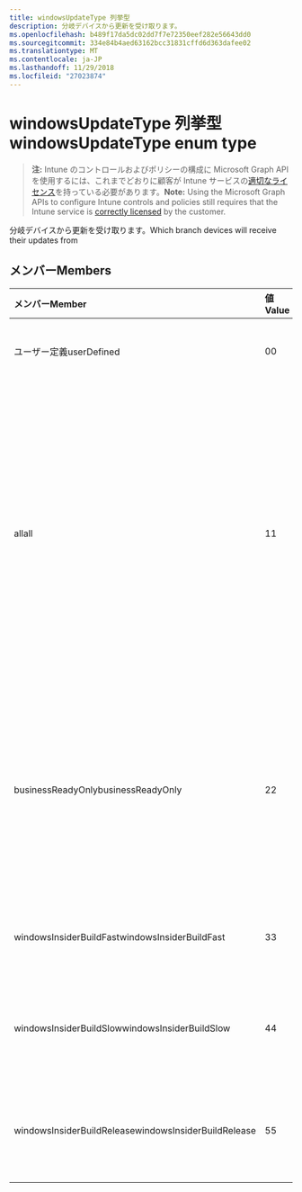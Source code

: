 ```yaml
---
title: windowsUpdateType 列挙型
description: 分岐デバイスから更新を受け取ります。
ms.openlocfilehash: b489f17da5dc02dd7f7e72350eef282e56643dd0
ms.sourcegitcommit: 334e84b4aed63162bcc31831cffd6d363dafee02
ms.translationtype: MT
ms.contentlocale: ja-JP
ms.lasthandoff: 11/29/2018
ms.locfileid: "27023874"
---
```

# <a name="windowsupdatetype-enum-type"></a><span data-ttu-id="ee2c9-103">windowsUpdateType 列挙型</span><span class="sxs-lookup"><span data-stu-id="ee2c9-103">windowsUpdateType enum type</span></span>

> <span data-ttu-id="ee2c9-104">**注:** Intune のコントロールおよびポリシーの構成に Microsoft Graph API を使用するには、これまでどおりに顧客が Intune サービスの[適切なライセンス](https://go.microsoft.com/fwlink/?linkid=839381)を持っている必要があります。</span><span class="sxs-lookup"><span data-stu-id="ee2c9-104">**Note:** Using the Microsoft Graph APIs to configure Intune controls and policies still requires that the Intune service is [correctly licensed](https://go.microsoft.com/fwlink/?linkid=839381) by the customer.</span></span>

<span data-ttu-id="ee2c9-105">分岐デバイスから更新を受け取ります。</span><span class="sxs-lookup"><span data-stu-id="ee2c9-105">Which branch devices will receive their updates from</span></span>
## <a name="members"></a><span data-ttu-id="ee2c9-106">メンバー</span><span class="sxs-lookup"><span data-stu-id="ee2c9-106">Members</span></span>
|<span data-ttu-id="ee2c9-107">メンバー</span><span class="sxs-lookup"><span data-stu-id="ee2c9-107">Member</span></span>|<span data-ttu-id="ee2c9-108">値</span><span class="sxs-lookup"><span data-stu-id="ee2c9-108">Value</span></span>|<span data-ttu-id="ee2c9-109">説明</span><span class="sxs-lookup"><span data-stu-id="ee2c9-109">Description</span></span>|
|:---|:---|:---|
|<span data-ttu-id="ee2c9-110">ユーザー定義</span><span class="sxs-lookup"><span data-stu-id="ee2c9-110">userDefined</span></span>|<span data-ttu-id="ee2c9-111">0</span><span class="sxs-lookup"><span data-stu-id="ee2c9-111">0</span></span>|<span data-ttu-id="ee2c9-112">設定するユーザーを許可します。</span><span class="sxs-lookup"><span data-stu-id="ee2c9-112">Allow the user to set.</span></span>|
|<span data-ttu-id="ee2c9-113">all</span><span class="sxs-lookup"><span data-stu-id="ee2c9-113">all</span></span>|<span data-ttu-id="ee2c9-114">1</span><span class="sxs-lookup"><span data-stu-id="ee2c9-114">1</span></span>|<span data-ttu-id="ee2c9-115">半年のチャネル (対象となる)。</span><span class="sxs-lookup"><span data-stu-id="ee2c9-115">Semi-annual Channel (Targeted).</span></span> <span data-ttu-id="ee2c9-116">デバイスでは、半年のチャネル (対象) からすべての適用可能な機能の更新を取得します。</span><span class="sxs-lookup"><span data-stu-id="ee2c9-116">Device gets all applicable feature updates from Semi-annual Channel (Targeted).</span></span>|
|<span data-ttu-id="ee2c9-117">businessReadyOnly</span><span class="sxs-lookup"><span data-stu-id="ee2c9-117">businessReadyOnly</span></span>|<span data-ttu-id="ee2c9-118">2</span><span class="sxs-lookup"><span data-stu-id="ee2c9-118">2</span></span>|<span data-ttu-id="ee2c9-119">半年チャンネルです。</span><span class="sxs-lookup"><span data-stu-id="ee2c9-119">Semi-annual Channel.</span></span> <span data-ttu-id="ee2c9-120">デバイスは、半年のチャネルからの機能の更新を取得します。</span><span class="sxs-lookup"><span data-stu-id="ee2c9-120">Device gets feature updates from Semi-annual Channel.</span></span>|
|<span data-ttu-id="ee2c9-121">windowsInsiderBuildFast</span><span class="sxs-lookup"><span data-stu-id="ee2c9-121">windowsInsiderBuildFast</span></span>|<span data-ttu-id="ee2c9-122">3</span><span class="sxs-lookup"><span data-stu-id="ee2c9-122">3</span></span>|<span data-ttu-id="ee2c9-123">Windows の内部からのビルド - 高速</span><span class="sxs-lookup"><span data-stu-id="ee2c9-123">Windows Insider build - Fast</span></span>|
|<span data-ttu-id="ee2c9-124">windowsInsiderBuildSlow</span><span class="sxs-lookup"><span data-stu-id="ee2c9-124">windowsInsiderBuildSlow</span></span>|<span data-ttu-id="ee2c9-125">4</span><span class="sxs-lookup"><span data-stu-id="ee2c9-125">4</span></span>|<span data-ttu-id="ee2c9-126">Windows 内部からビルド時間がかかる</span><span class="sxs-lookup"><span data-stu-id="ee2c9-126">Windows Insider build - Slow</span></span>|
|<span data-ttu-id="ee2c9-127">windowsInsiderBuildRelease</span><span class="sxs-lookup"><span data-stu-id="ee2c9-127">windowsInsiderBuildRelease</span></span>|<span data-ttu-id="ee2c9-128">5</span><span class="sxs-lookup"><span data-stu-id="ee2c9-128">5</span></span>|<span data-ttu-id="ee2c9-129">リリース ビルドの Windows の内部から</span><span class="sxs-lookup"><span data-stu-id="ee2c9-129">Release Windows Insider build</span></span>|



